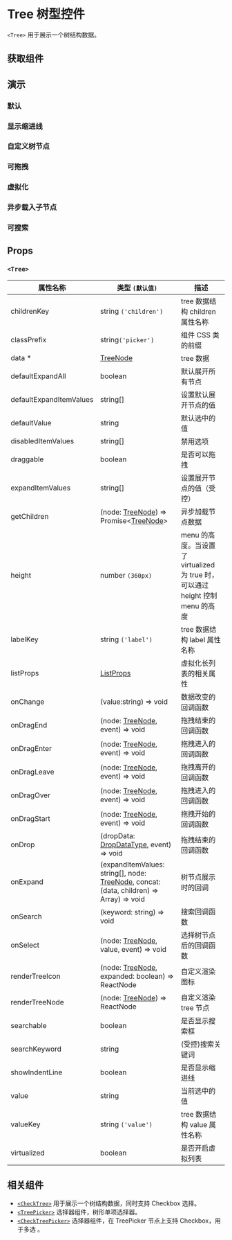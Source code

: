 # Tree 树型控件

`<Tree>` 用于展示一个树结构数据。

## 获取组件

<!--{include:<import-guide>}-->

## 演示

### 默认

<!--{include:`basic.md`}-->

### 显示缩进线

<!--{include:`show-indent-line.md`}-->

### 自定义树节点

<!--{include:`custom.md`}-->

### 可拖拽

<!--{include:`draggable.md`}-->

### 虚拟化

<!--{include:`virtualized.md`}-->

### 异步载入子节点

<!--{include:`async.md`}-->

### 可搜索

<!--{include:`searchable.md`}-->

## Props

### `<Tree>`

| 属性名称                | 类型 `(默认值)`                                                                                | 描述                                                                            |
| ----------------------- | ---------------------------------------------------------------------------------------------- | ------------------------------------------------------------------------------- |
| childrenKey             | string `('children')`                                                                          | tree 数据结构 children 属性名称                                                 |
| classPrefix             | string`('picker')`                                                                             | 组件 CSS 类的前缀                                                               |
| data \*                 | [TreeNode][item]                                                                               | tree 数据                                                                       |
| defaultExpandAll        | boolean                                                                                        | 默认展开所有节点                                                                |
| defaultExpandItemValues | string[]                                                                                       | 设置默认展开节点的值                                                            |
| defaultValue            | string                                                                                         | 默认选中的值                                                                    |
| disabledItemValues      | string[]                                                                                       | 禁用选项                                                                        |
| draggable               | boolean                                                                                        | 是否可以拖拽                                                                    |
| expandItemValues        | string[]                                                                                       | 设置展开节点的值（受控）                                                        |
| getChildren             | (node: [TreeNode][item]) => Promise&lt;[TreeNode][item]&gt;                                    | 异步加载节点数据                                                                |
| height                  | number `(360px)`                                                                               | menu 的高度。当设置了 virtualized 为 true 时， 可以通过 height 控制 menu 的高度 |
| labelKey                | string `('label')`                                                                             | tree 数据结构 label 属性名称                                                    |
| listProps               | [ListProps][listprops]                                                                         | 虚拟化长列表的相关属性                                                          |
| onChange                | (value:string) => void                                                                         | 数据改变的回调函数                                                              |
| onDragEnd               | (node: [TreeNode][item], event) => void                                                        | 拖拽结束的回调函数                                                              |
| onDragEnter             | (node: [TreeNode][item], event) => void                                                        | 拖拽进入的回调函数                                                              |
| onDragLeave             | (node: [TreeNode][item], event) => void                                                        | 拖拽离开的回调函数                                                              |
| onDragOver              | (node: [TreeNode][item], event) => void                                                        | 拖拽进入的回调函数                                                              |
| onDragStart             | (node: [TreeNode][item], event) => void                                                        | 拖拽开始的回调函数                                                              |
| onDrop                  | (dropData: [DropDataType][drop], event) => void                                                | 拖拽结束的回调函数                                                              |
| onExpand                | (expandItemValues: string[], node: [TreeNode][item], concat:(data, children) => Array) => void | 树节点展示时的回调                                                              |
| onSearch                | (keyword: string) => void                                                                      | 搜索回调函数                                                                    |
| onSelect                | (node: [TreeNode][item], value, event) => void                                                 | 选择树节点后的回调函数                                                          |
| renderTreeIcon          | (node: [TreeNode][item], expanded: boolean) => ReactNode                                                          | 自定义渲染 图标                                                                 |
| renderTreeNode          | (node: [TreeNode][item]) => ReactNode                                                          | 自定义渲染 tree 节点                                                            |
| searchable              | boolean                                                                                        | 是否显示搜索框                                                                  |
| searchKeyword           | string                                                                                         | (受控)搜索关键词                                                                |
| showIndentLine          | boolean                                                                                        | 是否显示缩进线                                                                  |
| value                   | string                                                                                         | 当前选中的值                                                                    |
| valueKey                | string `('value')`                                                                             | tree 数据结构 value 属性名称                                                    |
| virtualized             | boolean                                                                                        | 是否开启虚拟列表                                                                |

<!--{include:(_common/types/tree-node.md)}-->
<!--{include:(_common/types/list-props.md)}-->
<!--{include:(components/tree/fragments/drop-data-type.md)}-->

## 相关组件

- [`<CheckTree>`](/zh/components/check-tree) 用于展示一个树结构数据，同时支持 Checkbox 选择。
- [`<TreePicker>`](/zh/components/tree-picker) 选择器组件，树形单项选择器。
- [`<CheckTreePicker>`](/zh/components/check-tree-picker) 选择器组件，在 TreePicker 节点上支持 Checkbox，用于多选 。

[listprops]: #code-ts-list-props-code
[item]: #code-ts-tree-node-code
[drop]: #code-ts-drop-data-type-code
